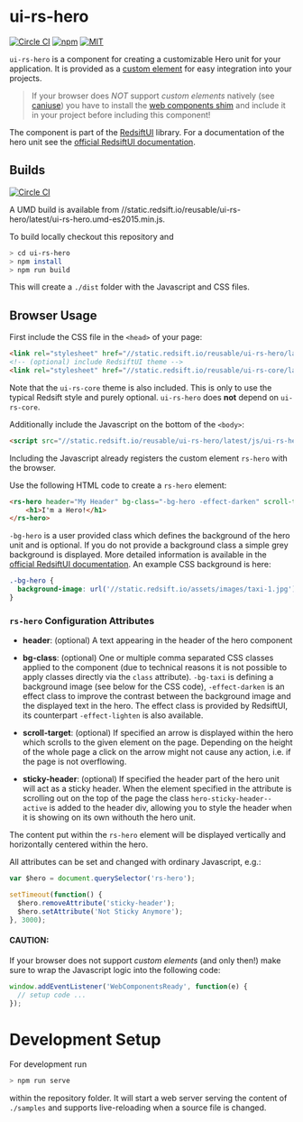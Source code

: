 # ui-rs-hero

[![Circle CI](https://img.shields.io/circleci/project/redsift/ui-rs-hero.svg?style=flat-square)](https://circleci.com/gh/redsift/ui-rs-hero)
[![npm](https://img.shields.io/npm/v/@redsift/ui-rs-hero.svg?style=flat-square)](https://www.npmjs.com/package/@redsift/ui-rs-hero)
[![MIT](https://img.shields.io/badge/license-MIT-blue.svg?style=flat-square)](https://raw.githubusercontent.com/redsift/ui-rs-hero/master/LICENSE)

`ui-rs-hero` is a component for creating a customizable Hero unit for your application. It is provided as a [custom element](https://developer.mozilla.org/en-US/docs/Web/Web_Components/Custom_Elements) for easy integration into your projects.

> If your browser does *NOT* support *custom elements* natively (see [caniuse](http://caniuse.com/#feat=custom-elements)) you have to install the [web components shim](http://webcomponents.org/) and include it in your project before including this component!

The component is part of the [RedsiftUI](https://github.com/redsift/redsift-ui) library. For a documentation of the hero unit see the [official RedsiftUI documentation](https://docs.redsift.io/docs/client-code-redsift-ui).

## Builds

[![Circle CI](https://circleci.com/gh/Redsift/ui-rs-hero.svg?style=svg)](https://circleci.com/gh/Redsift/ui-rs-hero)

A UMD build is available from //static.redsift.io/reusable/ui-rs-hero/latest/ui-rs-hero.umd-es2015.min.js.

To build locally checkout this repository and

```bash
> cd ui-rs-hero
> npm install
> npm run build
```

This will create a `./dist` folder with the Javascript and CSS files.

## Browser Usage

First include the CSS file in the `<head>` of your page:

```html
<link rel="stylesheet" href="//static.redsift.io/reusable/ui-rs-hero/latest/css/ui-rs-hero.min.css">
<!-- (optional) include RedsiftUI theme -->
<link rel="stylesheet" href="//static.redsift.io/reusable/ui-rs-core/latest/css/ui-rs-core.min.css">
```

Note that the `ui-rs-core` theme is also included. This is only to use the typical Redsift style and purely optional. `ui-rs-hero` does **not** depend on `ui-rs-core`.

Additionally include the Javascript on the bottom of the `<body>`:

```html
<script src="//static.redsift.io/reusable/ui-rs-hero/latest/js/ui-rs-hero.umd-es2015.min.js"></script>
```

Including the Javascript already registers the custom element `rs-hero` with the browser.

Use the following HTML code to create a `rs-hero` element:

```html
<rs-hero header="My Header" bg-class="-bg-hero -effect-darken" scroll-target="#scroll-anchor" sticky-header=".content">
    <h1>I'm a Hero!</h1>
</rs-hero>
```

`-bg-hero` is a user provided class which defines the background of the hero unit and is optional. If you do not provide a background class a simple grey background is displayed. More detailed information is available in the [official RedsiftUI documentation](https://docs.redsift.io/docs/client-code-redsift-ui). An example CSS background is here:

```css
.-bg-hero {
  background-image: url('//static.redsift.io/assets/images/taxi-1.jpg');
}
```

### `rs-hero` Configuration Attributes

* **header**: (optional) A text appearing in the header of the hero component

* **bg-class**: (optional) One or multiple comma separated CSS classes applied to the component (due to technical reasons it is not possible to apply classes directly via the `class` attribute). `-bg-taxi` is defining a background image (see below for the CSS code), `-effect-darken` is an effect class to improve the contrast between the background image and the displayed text in the hero. The effect class is provided by RedsiftUI, its counterpart `-effect-lighten` is also available.

* **scroll-target**: (optional) If specified an arrow is displayed within the hero which scrolls to the given element on the page. Depending on the height of the whole page a click on the arrow might not cause any action, i.e. if the page is not overflowing.

* **sticky-header**: (optional) If specified the header part of the hero unit will act as a sticky header. When the element specified in the attribute is scrolling out on the top of the page the class `hero-sticky-header--active` is added to the header div, allowing you to style the header when it is showing on its own withouth the hero unit.

The content put within the `rs-hero` element will be displayed vertically and horizontally centered within the hero.

All attributes can be set and changed with ordinary Javascript, e.g.:

```javascript
var $hero = document.querySelector('rs-hero');

setTimeout(function() {
  $hero.removeAttribute('sticky-header');
  $hero.setAttribute('Not Sticky Anymore');
}, 3000);
```

#### CAUTION:

If your browser does not support *custom elements* (and only then!) make sure to wrap the Javascript logic into the following code:

```javascript
window.addEventListener('WebComponentsReady', function(e) {
  // setup code ...
});
```

# Development Setup

For development run

```bash
> npm run serve
```

within the repository folder. It will start a web server serving the content of `./samples` and supports live-reloading when a source file is changed.
